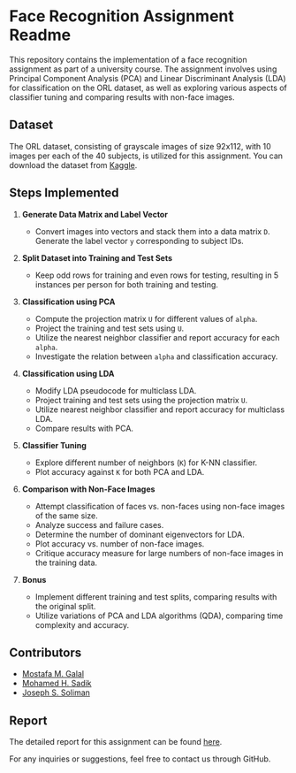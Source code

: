 # Face Recognition Assignment Readme

This repository contains the implementation of a face recognition assignment as part of a university course. The assignment involves using Principal Component Analysis (PCA) and Linear Discriminant Analysis (LDA) for classification on the ORL dataset, as well as exploring various aspects of classifier tuning and comparing results with non-face images.

## Dataset
The ORL dataset, consisting of grayscale images of size 92x112, with 10 images per each of the 40 subjects, is utilized for this assignment. You can download the dataset from [Kaggle](https://www.kaggle.com/kasikrit/att-database-of-faces/).

## Steps Implemented

1. **Generate Data Matrix and Label Vector**
    - Convert images into vectors and stack them into a data matrix `D`. Generate the label vector `y` corresponding to subject IDs.

2. **Split Dataset into Training and Test Sets**
    - Keep odd rows for training and even rows for testing, resulting in 5 instances per person for both training and testing.

3. **Classification using PCA**
    - Compute the projection matrix `U` for different values of `alpha`.
    - Project the training and test sets using `U`.
    - Utilize the nearest neighbor classifier and report accuracy for each `alpha`.
    - Investigate the relation between `alpha` and classification accuracy.

4. **Classification using LDA**
    - Modify LDA pseudocode for multiclass LDA.
    - Project training and test sets using the projection matrix `U`.
    - Utilize nearest neighbor classifier and report accuracy for multiclass LDA.
    - Compare results with PCA.

5. **Classifier Tuning**
    - Explore different number of neighbors (`K`) for K-NN classifier.
    - Plot accuracy against `K` for both PCA and LDA.

6. **Comparison with Non-Face Images**
    - Attempt classification of faces vs. non-faces using non-face images of the same size.
    - Analyze success and failure cases.
    - Determine the number of dominant eigenvectors for LDA.
    - Plot accuracy vs. number of non-face images.
    - Critique accuracy measure for large numbers of non-face images in the training data.

7. **Bonus**
    - Implement different training and test splits, comparing results with the original split.
    - Utilize variations of PCA and LDA algorithms (QDA), comparing time complexity and accuracy.

## Contributors
- [Mostafa M. Galal](https://github.com/MostafaGalal1)
- [Mohamed H. Sadik](https://github.com/mohamedhassan279)
- [Joseph S. Soliman](https://github.com/josephShokry)

## Report
The detailed report for this assignment can be found [here](link_to_report_pdf).

For any inquiries or suggestions, feel free to contact us through GitHub.
